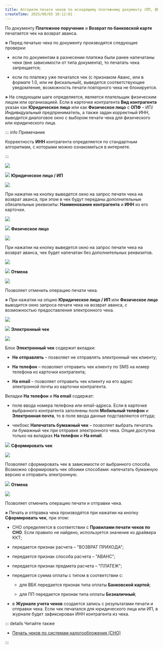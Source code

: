 ```yaml
---
title: Алгоритм печати чеков по исходящему платежному документу (ПП, ВБК)
createTime: 2025/06/03 10:12:01
---
```

По документу **Платежное поручение** и **Возврат по банковской карте** печатается чек на возврат аванса. 

**»** Перед печатью чека по документу производятся следующие проверки:

- если по документам в разнесении платежа были ранее напечатаны чеки (вне зависимости от типа документа), то печатать чека запрещается;

- если по платежу уже печатался чек (с признаком Аванс, или в формате 1.0, или не фискальный), выведется соответствующее уведомление, возможность печати повторного чека не блокируется.

**»** На следующем шаге определяется, является плательщик физическим лицом или организацией. Если в карточке контрагента **Вид контрагента** указан как **Юридическое лицо** или как **Физическое лицо** с **ОПФ** – ИП/Индивидуальный предприниматель, а также задан корректный ИНН, выводится диалоговое окно с выбором печати чека для физического или юридического лица. 

::: info Примечание

Корректность **ИНН** контрагента определяется по стандартным алгоритмам, с которыми можно ознакомиться в интернете.

:::

![](../../../../assets/work/two/558.png)

![](../../../../assets/work/two/006.png) **Юридическое лицо / ИП**

![](../../../../assets/work/two/559.png)

При нажатии на кнопку выведется окно на запрос печати чека на возврат аванса, при этом в чек будут переданы дополнительные обязательные реквизиты: **Наименование контрагента** и **ИНН** из его карточки.

![](../../../../assets/work/two/560.png)

![](../../../../assets/work/two/008.png) **Физическое лицо**

![](../../../../assets/work/two/561.png)

При нажатии на кнопку выведется окно на запрос печати чека на возврат аванса, чек будет напечатан без дополнительных реквизитов.

![](../../../../assets/work/two/562.png)

![](../../../../assets/work/two/009.png) **Отмена**

![](../../../../assets/work/two/563.png)

Позволяет отменить операцию печати чека.

**»** При нажатии на опцию **Юридическое лицо / ИП** или **Физическое лицо** выводится окно запроса печати чека на возврат аванса, с возможностью предоставления электронного чека.

![](../../../../assets/work/two/564.png)

![](../../../../assets/work/two/006.png) **Электронный чек**

![](../../../../assets/work/two/565.png)

Блок **Электронный чек** содержит вкладки:

- **Не отправлять** – позволяет не отправлять электронный чек клиенту;

- **На телефон** – позволяет отправить чек клиенту по SMS на номер телефона из карточки контрагента;

- **На email** – позволяет отправить чек клиенту на его адрес электронной почты из карточки контрагента.

Вкладки **На телефон** и **На email** содержат:

- поле ввода номера телефона или email-адреса. Если в карточке выбранного контрагента заполнены поля **Мобильный телефон** и **Электронная почта**, то в поле ввода данные подставляются оттуда;

- чекбокс **Напечатать бумажный чек** – позволяет выбрать печатать ли бумажный чек при отправке электронного чека. Опция доступна только на вкладках **На телефон** и **На email**.

![](../../../../assets/work/two/008.png) **Сформировать чек**

![](../../../../assets/work/two/566.png)

Позволяет сформировать чек в зависимости от выбранного способа. Возможно сформировать чек обоими способами: напечатать бумажную версию и отправить электронную.

![](../../../../assets/work/two/009.png) **Отмена**

![](../../../../assets/work/two/567.png)

Позволяет отменить операцию печати и отправки чека.

**»** Печать и отправка чека производятся при нажатии на кнопку **Сформировать чек**, при этом:

- СНО определяется в соответствии с **Правилами печати чеков по СНО**. Если правило не найдено, используется значение из драйвера ККТ;

- передается признак расчета – "ВОЗВРАТ ПРИХОДА";

- передается признак способа расчета – "АВАНС";

- передается признак предмета расчета – "ПЛАТЕЖ";

- передается сумма оплаты с типом в соответствии с:

    - для ВБК передается признак типа оплаты **Банковской картой**;

    - для ПП передается признак типа оплаты **Безналичный**;

- в **Журнале учета чеков** создается запись с результатами печати и отправки чека. Если чек печатался для юридического лица или ИП, в журнале будет зафиксирован ИНН контрагента из чека.

::: details Читайте также

- [Печать чеков по системам налогообложения (СНО)](../../nastrojka_pechati_chekov_po_sistemam_nalogooblozheniya_sno.md)

:::